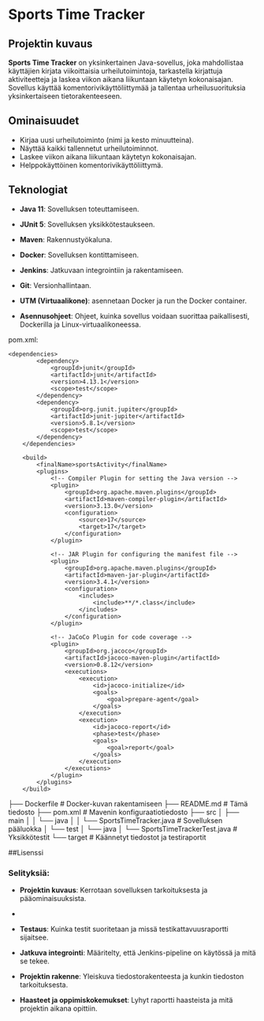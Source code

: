 # Sports Time Tracker

## Projektin kuvaus
**Sports Time Tracker** on yksinkertainen Java-sovellus, joka mahdollistaa käyttäjien kirjata viikoittaisia urheilutoimintoja, tarkastella kirjattuja aktiviteetteja ja laskea viikon aikana liikuntaan käytetyn kokonaisajan. Sovellus käyttää komentorivikäyttöliittymää ja tallentaa urheilusuorituksia yksinkertaiseen tietorakenteeseen.

## Ominaisuudet
- Kirjaa uusi urheilutoiminto (nimi ja kesto minuutteina).
- Näyttää kaikki tallennetut urheilutoiminnot.
- Laskee viikon aikana liikuntaan käytetyn kokonaisajan.
- Helppokäyttöinen komentorivikäyttöliittymä.

## Teknologiat
- **Java 11**: Sovelluksen toteuttamiseen.
- **JUnit 5**: Sovelluksen yksikkötestaukseen.
- **Maven**: Rakennustyökaluna.
- **Docker**: Sovelluksen kontittamiseen.
- **Jenkins**: Jatkuvaan integrointiin ja rakentamiseen.
- **Git**: Versionhallintaan.
- **UTM (Virtuaalikone)**: asennetaan Docker ja run the Docker container.

- **Asennusohjeet**: Ohjeet, kuinka sovellus voidaan suorittaa paikallisesti, Dockerilla ja Linux-virtuaalikoneessa.

pom.xml:
```
<dependencies>
        <dependency>
            <groupId>junit</groupId>
            <artifactId>junit</artifactId>
            <version>4.13.1</version>
            <scope>test</scope>
        </dependency>
        <dependency>
            <groupId>org.junit.jupiter</groupId>
            <artifactId>junit-jupiter</artifactId>
            <version>5.8.1</version>
            <scope>test</scope>
        </dependency>
    </dependencies>

    <build>
        <finalName>sportsActivity</finalName>
        <plugins>
            <!-- Compiler Plugin for setting the Java version -->
            <plugin>
                <groupId>org.apache.maven.plugins</groupId>
                <artifactId>maven-compiler-plugin</artifactId>
                <version>3.13.0</version>
                <configuration>
                    <source>17</source>
                    <target>17</target>
                </configuration>
            </plugin>

            <!-- JAR Plugin for configuring the manifest file -->
            <plugin>
                <groupId>org.apache.maven.plugins</groupId>
                <artifactId>maven-jar-plugin</artifactId>
                <version>3.4.1</version>
                <configuration>
                    <includes>
                        <include>**/*.class</include>
                    </includes>
                </configuration>
            </plugin>

            <!-- JaCoCo Plugin for code coverage -->
            <plugin>
                <groupId>org.jacoco</groupId>
                <artifactId>jacoco-maven-plugin</artifactId>
                <version>0.8.12</version>
                <executions>
                    <execution>
                        <id>jacoco-initialize</id>
                        <goals>
                            <goal>prepare-agent</goal>
                        </goals>
                    </execution>
                    <execution>
                        <id>jacoco-report</id>
                        <phase>test</phase>
                        <goals>
                            <goal>report</goal>
                        </goals>
                    </execution>
                </executions>
            </plugin>
        </plugins>
    </build>
```

├── Dockerfile            # Docker-kuvan rakentamiseen
├── README.md             # Tämä tiedosto
├── pom.xml               # Mavenin konfiguraatiotiedosto
├── src
│   ├── main
│   │   └── java
│   │       └── SportsTimeTracker.java     # Sovelluksen pääluokka
│   └── test
│       └── java
│           └── SportsTimeTrackerTest.java # Yksikkötestit
└── target                # Käännetyt tiedostot ja testiraportit

##Lisenssi


### Selityksiä:
- **Projektin kuvaus**: Kerrotaan sovelluksen tarkoituksesta ja pääominaisuuksista.
-

- **Testaus**: Kuinka testit suoritetaan ja missä testikattavuusraportti sijaitsee.
- **Jatkuva integrointi**: Määritelty, että Jenkins-pipeline on käytössä ja mitä se tekee.
- **Projektin rakenne**: Yleiskuva tiedostorakenteesta ja kunkin tiedoston tarkoituksesta.
- **Haasteet ja oppimiskokemukset**: Lyhyt raportti haasteista ja mitä projektin aikana opittiin.






  


